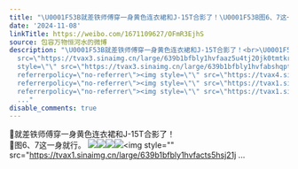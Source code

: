 ```yaml
---
title: "\U0001F53B就差铁师傅穿一身黄色连衣裙和J-15T合影了！\U0001F53B图6、7这一身就行。 [图片][图片][图片][图片][图片][图片][图片][图片]"
date: '2024-11-08'
linkTitle: https://weibo.com/1671109627/OFmR3EjhS
source: 包容万物恒河水的微博
description: "\U0001F53B就差铁师傅穿一身黄色连衣裙和J-15T合影了！<br>\U0001F53B图6、7这一身就行。 <img style=\"\"
  src=\"https://tvax3.sinaimg.cn/large/639b1bfbly1hvfaaz5u4tj20jk0tmtkr.jpg\" referrerpolicy=\"no-referrer\"><img
  style=\"\" src=\"https://tvax3.sinaimg.cn/large/639b1bfbly1hvfabshqptj20jg0tegx3.jpg\"
  referrerpolicy=\"no-referrer\"><img style=\"\" src=\"https://tvax4.sinaimg.cn/large/639b1bfbly1hvfaabefejj20o20hyguh.jpg\"
  referrerpolicy=\"no-referrer\"><img style=\"\" src=\"https://tvax1.sinaimg.cn/large/639b1bfbly1hvfa9cultzj20m80ytdwn.jpg\"
  referrerpolicy=\"no-referrer\"><img style=\"\" src=\"https://tvax1.sinaimg.cn/large/639b1bfbly1hvfacts5hsj21j
  ..."
disable_comments: true
---
```

🔻就差铁师傅穿一身黄色连衣裙和J-15T合影了！<br>🔻图6、7这一身就行。 <img style="" src="https://tvax3.sinaimg.cn/large/639b1bfbly1hvfaaz5u4tj20jk0tmtkr.jpg" referrerpolicy="no-referrer"><img style="" src="https://tvax3.sinaimg.cn/large/639b1bfbly1hvfabshqptj20jg0tegx3.jpg" referrerpolicy="no-referrer"><img style="" src="https://tvax4.sinaimg.cn/large/639b1bfbly1hvfaabefejj20o20hyguh.jpg" referrerpolicy="no-referrer"><img style="" src="https://tvax1.sinaimg.cn/large/639b1bfbly1hvfa9cultzj20m80ytdwn.jpg" referrerpolicy="no-referrer"><img style="" src="https://tvax1.sinaimg.cn/large/639b1bfbly1hvfacts5hsj21j ...